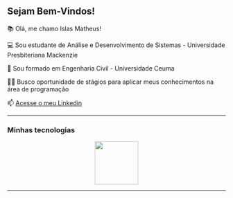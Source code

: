 ## Sejam Bem-Vindos!

📚 Olá, me chamo Islas Matheus!

💻 Sou estudante de Análise e Desenvolvimento de Sistemas - Universidade Presbiteriana Mackenzie

👷 Sou formado em Engenharia Civil - Universidade Ceuma

👨‍🎓 Busco oportunidade de stágios para aplicar meus conhecimentos na área de programação

📫 [Acesse o meu Linkedin](https://www.linkedin.com/in/islas-matheus/)

---

### Minhas tecnologias

<p align="center">
<img src="http://www.w3.org/2000/svg" width="100px"></img>
</p>

---
